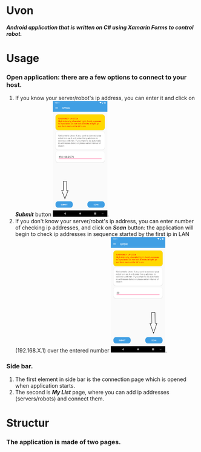 # **Uvon**
**_Android application that is written on C# using Xamarin Forms to control robot._**

# Usage
### Open application: there are a few options to connect to your host. 
1. If you know your server/robot's ip address, you can enter it and click on **_Submit_** button 
  <img src="https://github.com/mce-technical/Uvon/blob/master/Screenshots/submit.png" width="30%" height="30%">.
2. If you don't know your server/robot's ip address, you can enter number of checking ip addresses, and click on **_Scan_** button: the application will begin to check ip addresses in sequence started by the first ip in LAN (192.168.X.1) over the entered number
 <img src="https://github.com/mce-technical/Uvon/blob/master/Screenshots/scan.png" width="30%" height="30%">.
  
### Side bar.
1. The first element in side bar is the connection page which is opened when application starts.
2. The second is **_My List_** page, where you can add ip addresses (servers/robots) and connect them.


# Structur

### The application is made of two pages.


